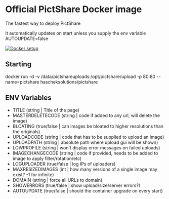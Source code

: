 # Official PictShare Docker image
The fastest way to deploy PictShare

It automatically updates on start unless you supply the env variable AUTOUPDATE=false

[![Docker setup](http://www.pictshare.net/b65dea2117.gif)](https://www.pictshare.net/8a1dec0973.mp4)

## Starting
docker run -d -v /data/pictshareuploads:/opt/pictshare/upload -p 80:80 --name=pictshare hascheksolutions/pictshare

## ENV Variables
- TITLE (string | Title of the page)
- MASTERDELETECODE (string | code if added to any url, will delete the image)
- BLOATING (true/false | can images be bloated to higher resolutions than the originals)
- UPLOADCODE (string | code that has to be supplied to upload an image)
- UPLOADPATH (string | absolute path where upload gui will be shown)
- LOWPROFILE (string | won't display error messages on failed uploads)
- IMAGECHANGECODE (string | code if provided, needs to be added to image to apply filter/rotation/etc)
- LOGUPLOADER (true/false | log IPs of uploaders)
- MAXRESIZEDIMAGES (int | how many versions of a single image may exist? -1 for infinite)
- DOMAIN (string | force all URLs to domain)
- SHOWERRORS (true/false | show upload/size/server errors?)
- AUTOUPDATE (true/false | should the container upgrade on every start)